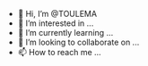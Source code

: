 - 👋 Hi, I’m @TOULEMA
- 👀 I’m interested in ...
- 🌱 I’m currently learning ...
- 💞️ I’m looking to collaborate on ...
- 📫 How to reach me ...

<!---
TOULEMA/TOULEMA is a ✨ special ✨ repository because its `README.md` (this file) appears on your GitHub profile.
You can click the Preview link to take a look at your changes.
--->
